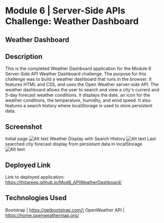# Module 6 | Server-Side APIs Challenge: Weather Dashboard
## Weather Dashboard
## Description
This is the completed Weather Dashboard application for the Module 6 Server-Side API Weather Dashboard challenge. The purpose for this challenge was to build a weather dashboard that runs in the browser. It features HTML and CSS, and uses the Open Weather server-side API. The weather dashboard allows the user to search and view a city's current and 5-day forecast weather conditions. It displays the date, an icon for the weather conditions, the temperature, humidity, and wind speed. It also features a search history where localStorage is used to store persistent data. 
## Screenshot
Initial page
![Alt text](../../../../../../C:/Users/thita/bootcamp/Week6/Mod6_APIWeatherDashboard/assets/WeatherDash1.png)
Weather Display with Search History
![Alt text](../../../../../../C:/Users/thita/bootcamp/Week6/Mod6_APIWeatherDashboard/assets/WeatherDash2.png)
Last searched city forecast display from persistant data in localStorage
![Alt text](../../../../../../C:/Users/thita/bootcamp/Week6/Mod6_APIWeatherDashboard/assets/WeatherDash3.png)
## Deployed Link
Link to deployed application:
https://thitareep.github.io/Mod6_APIWeatherDashboard/
## Technologies Used
Bootstrap |
https://getbootstrap.com/\
OpenWeather API |
https://home.openweathermap.org/

